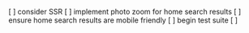 [ ] consider SSR
[ ] implement photo zoom for home search results
[ ] ensure home search results are mobile friendly
[ ] begin test suite
[ ] 
